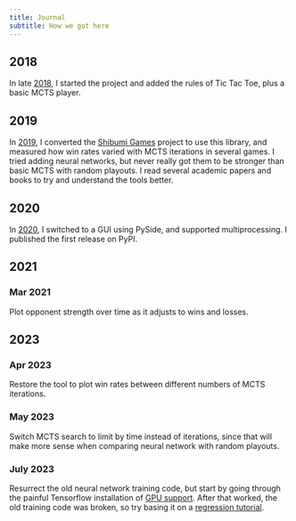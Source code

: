 ```yaml
---
title: Journal
subtitle: How we got here
---
```

## 2018
In late [2018], I started the project and added the rules of Tic Tac Toe, plus a
basic MCTS player.

[2018]: 2018.md

## 2019
In [2019], I converted the [Shibumi Games] project to use this library, and
measured how win rates varied with MCTS iterations in several games. I tried
adding neural networks, but never really got them to be stronger than basic
MCTS with random playouts. I read several academic papers and books to try and
understand the tools better.

[2019]: 2019.md
[Shibumi Games]: https://github.com/donkirkby/shibumi-games

## 2020
In [2020], I switched to a GUI using PySide, and supported multiprocessing.
I published the first release on PyPI.

[2020]: 2020.md

## 2021
### Mar 2021
Plot opponent strength over time as it adjusts to wins and losses.

## 2023
### Apr 2023
Restore the tool to plot win rates between different numbers of MCTS iterations.

### May 2023
Switch MCTS search to limit by time instead of iterations, since that will make
more sense when comparing neural network with random playouts.

### July 2023
Resurrect the old neural network training code, but start by going through the
painful Tensorflow installation of [GPU support]. After that worked, the old
training code was broken, so try basing it on a [regression tutorial].

[GPU support]: https://stackoverflow.com/a/54567428/4794
[regression tutorial]: https://www.tensorflow.org/tutorials/keras/regression
